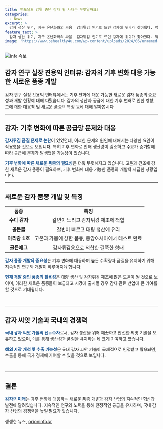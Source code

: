 ```yaml
---
title: 맥도날드 감튀 중단 감자 밭 사태는 무엇일까요?
categories:
  - News
excerpt: >
  감자 생산 위기, 지구 온난화와의 싸움  감자튀김 인기로 뜨던 감자에 위기가 찾아왔다. 맥도날드에서 감자튀김 중단한 이유는 공급 문제와 기후 변화 때문. 기후 변화로 감자 재배가 어려워지고, 고온과 가뭄에 취약해졌다. 미국의 경우 감자 생산량이 감소하고, 전 세계에서 감자 수요는 증가하면서 공급에 어려움이 생기고 있다. 우리나라의 기질과 재배 기간으로는 튀김용 감자 품종을 준비하기 어렵고, 감자 재배 면적은 줄어들고 있다. 현재 기후 변화에 강한 품종을 개발 중이며, 중국은 감자를 중요한 식량 작물로 인정하고 소비를 촉진하고 있다.
feature_text: >
  감자 생산 위기, 지구 온난화와의 싸움  감자튀김 인기로 뜨던 감자에 위기가 찾아왔다. 맥도날드에서 감자튀김 중단한 이유는 공급 문제와 기후 변화 때문. 기후 변화로 감자 재배가 어려워지고, 고온과 가뭄에 취약해졌다. 미국의 경우 감자 생산량이 감소하고, 전 세계에서 감자 수요는 증가하면서 공급에 어려움이 생기고 있다. 우리나라의 기질과 재배 기간으로는 튀김용 감자 품종을 준비하기 어렵고, 감자 재배 면적은 줄어들고 있다. 현재 기후 변화에 강한 품종을 개발 중이며, 중국은 감자를 중요한 식량 작물로 인정하고 소비를 촉진하고 있다.
image: 'https://www.behealthy4u.com/wp-content/uploads/2024/06/unnamed-file.png'
---
```


<p><img src="https://www.behealthy4u.com/wp-content/uploads/2024/06/unnamed-file.png" alt="info 속보" /></p>

<h2 data-ke-size="size26">감자 연구 실장 진용익 인터뷰: 감자의 기후 변화 대응 가능한 새로운 품종 개발</h2>

<p data-ke-size="size16">감자 연구 실장 진용익 인터뷰에서는 기후 변화에 대응 가능한 새로운 감자 품종의 중요성과 개발 현황에 대해 다뤘습니다. 감자의 생산과 공급에 대한 기후 변화로 인한 영향, 그에 대한 대응책 및 새로운 품종의 특징 등에 대해 알아봅시다.</p>

<hr>

<h2 data-ke-size="size23">감자: 기후 변화에 따른 공급망 문제와 대응</h2>

<p><b><span style="color: #1a5490;">감자튀김 품질 문제로 논란</span></b>이 있었던데, 이러한 문제의 원인에 대해서는 다양한 요인이 작용했을 것으로 보입니다. 특히 기후 변화로 인해 생산량이 감소하고 수요가 증가함에 따라 공급에 문제가 발생했을 가능성이 있습니다.</p>

<p><b><span style="color: #1a5490;">기후 변화에 따른 새로운 품종의 필요성</span></b>은 더욱 뚜렷해지고 있습니다. 고온과 건조에 강한 새로운 감자 품종이 필요하며, 기후 변화에 대응 가능한 품종의 개발이 시급한 상황입니다.</p>

<hr>

<h2 data-ke-size="size23">새로운 감자 품종 개발 및 특징</h2>

<table>
<tbody>
<tr>
<td style="text-align: center; height: 17px;"><b>품종</b></td>
<td style="text-align: center; height: 17px;"><b>특징</b></td>
</tr>
<tr>
<td style="text-align: center; height: 17px;"><b>수미 감자</b></td>
<td style="text-align: center; height: 17px;">갈변이 느리고 감자튀김 제조에 적합</td>
</tr>
<tr>
<td style="text-align: center; height: 17px;"><b>골든볼</b></td>
<td style="text-align: center; height: 17px;">갈변이 빠르고 대량 생산에 유리</td>
</tr>
<tr>
<td style="text-align: center; height: 17px;"><b>아리랑 1호</b></td>
<td style="text-align: center; height: 17px;">고온과 가뭄에 강한 품종, 중앙아시아에서 테스트 완료</td>
</tr>
<tr>
<td style="text-align: center; height: 17px;"><b>골든에그</b></td>
<td style="text-align: center; height: 17px;">감자튀김용으로 적합한 길쭉한 형태</td>
</tr>
</tbody>
</table>

<p><b><span style="color: #1a5490;">감자 품종 개발의 중요성</span></b>은 기후 변화에 대응하며 높은 수확량과 품질을 유지하기 위해 지속적인 연구와 개발이 이루어져야 합니다.</p>

<p><b><span style="color: #1a5490;">현재 개발 중인 품종의 활용성</span></b>은 대량 생산 및 감자튀김 제조에 많은 도움이 될 것으로 보이며, 이러한 새로운 품종들이 보급되고 시장에 출시될 경우 감자 관련 산업에 큰 기여를 할 것으로 기대됩니다.</p>

<p data-ke-size="size16">&nbsp;</p>

<hr>

<h2 data-ke-size="size23">감자 씨앗 기술과 국내의 경쟁력</h2>

<p><b><span style="color: #1a5490;">국내 감자 씨앗 기술의 선두주자</span></b>로서, 감자 생산을 위해 깨끗하고 안전한 씨앗 기술을 보유하고 있으며, 이를 통해 생산성과 품질을 유지하는 데 크게 기여하고 있습니다.</p>

<p><b><span style="color: #1a5490;">해외 시장 개척 및 수출 가능성</span></b>은 국내 감자 씨앗 기술이 국제적으로 인정받고 활용되면, 수출을 통해 국가 경제에 기여할 수 있을 것으로 보입니다.</p>

<p data-ke-size="size16">&nbsp;</p>

<hr>

<h2 data-ke-size="size23">결론</h2>

<p><b><span style="color: #1a5490;">감자의 미래</span></b>는 기후 변화에 대응하는 새로운 품종 개발과 감자 산업의 지속적인 혁신과 발전에 달려있습니다. 지속적인 연구와 노력을 통해 안정적인 공급을 유지하며, 국내 감자 산업의 경쟁력을 높일 필요가 있습니다.</p>
생생한 뉴스, <a href="https://onioninfo.kr" rel="dofollow">onioninfo.kr</a>


